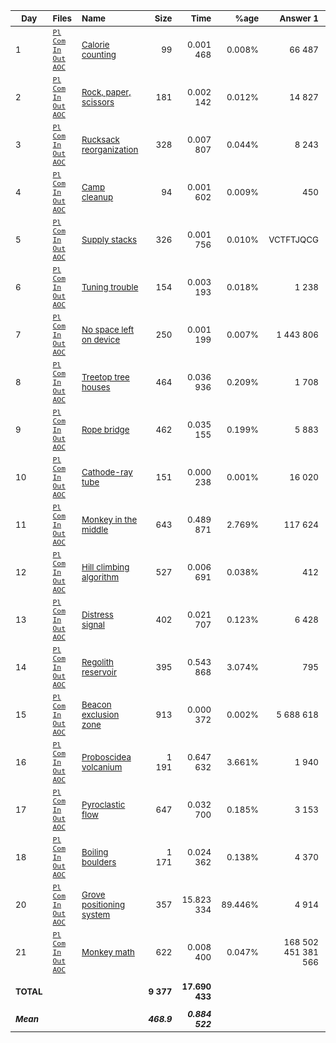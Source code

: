 | <sub>Day</sub> | <sub>Files</sub> | <sub>Name</sub> | <sub>Size</sub> | <sub>Time</sub> | <sub>%age</sub> | <sub>Answer 1</sub> | <sub>Answer 2</sub> |
| ----------- | :----------------------------------------------------------------------------------------------------------------------- | :--------------------------------------- | ------------: | ----------------: | --------: | -------------------: | -------------------: |
| <sub>1</sub> | <sub>[`Pl`](pl/01.pl) [`Com`](nc/01.pl) [`In`](data/01.txt) [`Out`](out/01.txt) [`AOC`](https://adventofcode.com/2022/day/1)</sub> | <sub>[Calorie counting](01.md)</sub> | <sub>99</sub> | <sub>0.001 468</sub> | <sub>0.008%</sub> | <sub>66 487</sub> | <sub>197 301</sub> |
| <sub>2</sub> | <sub>[`Pl`](pl/02.pl) [`Com`](nc/02.pl) [`In`](data/02.txt) [`Out`](out/02.txt) [`AOC`](https://adventofcode.com/2022/day/2)</sub> | <sub>[Rock, paper, scissors](02.md)</sub> | <sub>181</sub> | <sub>0.002 142</sub> | <sub>0.012%</sub> | <sub>14 827</sub> | <sub>13 889</sub> |
| <sub>3</sub> | <sub>[`Pl`](pl/03.pl) [`Com`](nc/03.pl) [`In`](data/03.txt) [`Out`](out/03.txt) [`AOC`](https://adventofcode.com/2022/day/3)</sub> | <sub>[Rucksack reorganization](03.md)</sub> | <sub>328</sub> | <sub>0.007 807</sub> | <sub>0.044%</sub> | <sub>8 243</sub> | <sub>2 631</sub> |
| <sub>4</sub> | <sub>[`Pl`](pl/04.pl) [`Com`](nc/04.pl) [`In`](data/04.txt) [`Out`](out/04.txt) [`AOC`](https://adventofcode.com/2022/day/4)</sub> | <sub>[Camp cleanup](04.md)</sub> | <sub>94</sub> | <sub>0.001 602</sub> | <sub>0.009%</sub> | <sub>450</sub> | <sub>837</sub> |
| <sub>5</sub> | <sub>[`Pl`](pl/05.pl) [`Com`](nc/05.pl) [`In`](data/05.txt) [`Out`](out/05.txt) [`AOC`](https://adventofcode.com/2022/day/5)</sub> | <sub>[Supply stacks](05.md)</sub> | <sub>326</sub> | <sub>0.001 756</sub> | <sub>0.010%</sub> | <sub>VCTFTJQCG</sub> | <sub>GCFGLDNJZ</sub> |
| <sub>6</sub> | <sub>[`Pl`](pl/06.pl) [`Com`](nc/06.pl) [`In`](data/06.txt) [`Out`](out/06.txt) [`AOC`](https://adventofcode.com/2022/day/6)</sub> | <sub>[Tuning trouble](06.md)</sub> | <sub>154</sub> | <sub>0.003 193</sub> | <sub>0.018%</sub> | <sub>1 238</sub> | <sub>3 037</sub> |
| <sub>7</sub> | <sub>[`Pl`](pl/07.pl) [`Com`](nc/07.pl) [`In`](data/07.txt) [`Out`](out/07.txt) [`AOC`](https://adventofcode.com/2022/day/7)</sub> | <sub>[No space left on device](07.md)</sub> | <sub>250</sub> | <sub>0.001 199</sub> | <sub>0.007%</sub> | <sub>1 443 806</sub> | <sub>942 298</sub> |
| <sub>8</sub> | <sub>[`Pl`](pl/08.pl) [`Com`](nc/08.pl) [`In`](data/08.txt) [`Out`](out/08.txt) [`AOC`](https://adventofcode.com/2022/day/8)</sub> | <sub>[Treetop tree houses](08.md)</sub> | <sub>464</sub> | <sub>0.036 936</sub> | <sub>0.209%</sub> | <sub>1 708</sub> | <sub>504 000</sub> |
| <sub>9</sub> | <sub>[`Pl`](pl/09.pl) [`Com`](nc/09.pl) [`In`](data/09.txt) [`Out`](out/09.txt) [`AOC`](https://adventofcode.com/2022/day/9)</sub> | <sub>[Rope bridge](09.md)</sub> | <sub>462</sub> | <sub>0.035 155</sub> | <sub>0.199%</sub> | <sub>5 883</sub> | <sub>2 367</sub> |
| <sub>10</sub> | <sub>[`Pl`](pl/10.pl) [`Com`](nc/10.pl) [`In`](data/10.txt) [`Out`](out/10.txt) [`AOC`](https://adventofcode.com/2022/day/10)</sub> | <sub>[Cathode-ray tube](10.md)</sub> | <sub>151</sub> | <sub>0.000 238</sub> | <sub>0.001%</sub> | <sub>16 020</sub> | <sub>ECZUZALR</sub> |
| <sub>11</sub> | <sub>[`Pl`](pl/11.pl) [`Com`](nc/11.pl) [`In`](data/11.txt) [`Out`](out/11.txt) [`AOC`](https://adventofcode.com/2022/day/11)</sub> | <sub>[Monkey in the middle](11.md)</sub> | <sub>643</sub> | <sub>0.489 871</sub> | <sub>2.769%</sub> | <sub>117 624</sub> | <sub>16 792 940 265</sub> |
| <sub>12</sub> | <sub>[`Pl`](pl/12.pl) [`Com`](nc/12.pl) [`In`](data/12.txt) [`Out`](out/12.txt) [`AOC`](https://adventofcode.com/2022/day/12)</sub> | <sub>[Hill climbing algorithm](12.md)</sub> | <sub>527</sub> | <sub>0.006 691</sub> | <sub>0.038%</sub> | <sub>412</sub> | <sub>402</sub> |
| <sub>13</sub> | <sub>[`Pl`](pl/13.pl) [`Com`](nc/13.pl) [`In`](data/13.txt) [`Out`](out/13.txt) [`AOC`](https://adventofcode.com/2022/day/13)</sub> | <sub>[Distress signal](13.md)</sub> | <sub>402</sub> | <sub>0.021 707</sub> | <sub>0.123%</sub> | <sub>6 428</sub> | <sub>22 464</sub> |
| <sub>14</sub> | <sub>[`Pl`](pl/14.pl) [`Com`](nc/14.pl) [`In`](data/14.txt) [`Out`](out/14.txt) [`AOC`](https://adventofcode.com/2022/day/14)</sub> | <sub>[Regolith reservoir](14.md)</sub> | <sub>395</sub> | <sub>0.543 868</sub> | <sub>3.074%</sub> | <sub>795</sub> | <sub>30 214</sub> |
| <sub>15</sub> | <sub>[`Pl`](pl/15.pl) [`Com`](nc/15.pl) [`In`](data/15.txt) [`Out`](out/15.txt) [`AOC`](https://adventofcode.com/2022/day/15)</sub> | <sub>[Beacon exclusion zone](15.md)</sub> | <sub>913</sub> | <sub>0.000 372</sub> | <sub>0.002%</sub> | <sub>5 688 618</sub> | <sub>12 625 383 204 261</sub> |
| <sub>16</sub> | <sub>[`Pl`](pl/16.pl) [`Com`](nc/16.pl) [`In`](data/16.txt) [`Out`](out/16.txt) [`AOC`](https://adventofcode.com/2022/day/16)</sub> | <sub>[Proboscidea volcanium](16.md)</sub> | <sub>1 191</sub> | <sub>0.647 632</sub> | <sub>3.661%</sub> | <sub>1 940</sub> | <sub>2 469</sub> |
| <sub>17</sub> | <sub>[`Pl`](pl/17.pl) [`Com`](nc/17.pl) [`In`](data/17.txt) [`Out`](out/17.txt) [`AOC`](https://adventofcode.com/2022/day/17)</sub> | <sub>[Pyroclastic flow](17.md)</sub> | <sub>647</sub> | <sub>0.032 700</sub> | <sub>0.185%</sub> | <sub>3 153</sub> | <sub>1 553 665 689 155</sub> |
| <sub>18</sub> | <sub>[`Pl`](pl/18.pl) [`Com`](nc/18.pl) [`In`](data/18.txt) [`Out`](out/18.txt) [`AOC`](https://adventofcode.com/2022/day/18)</sub> | <sub>[Boiling boulders](18.md)</sub> | <sub>1 171</sub> | <sub>0.024 362</sub> | <sub>0.138%</sub> | <sub>4 370</sub> | <sub>2 458</sub> |
| <sub>20</sub> | <sub>[`Pl`](pl/20.pl) [`Com`](nc/20.pl) [`In`](data/20.txt) [`Out`](out/20.txt) [`AOC`](https://adventofcode.com/2022/day/20)</sub> | <sub>[Grove positioning system](20.md)</sub> | <sub>357</sub> | <sub>15.823 334</sub> | <sub>89.446%</sub> | <sub>4 914</sub> | <sub>7 973 051 839 072</sub> |
| <sub>21</sub> | <sub>[`Pl`](pl/21.pl) [`Com`](nc/21.pl) [`In`](data/21.txt) [`Out`](out/21.txt) [`AOC`](https://adventofcode.com/2022/day/21)</sub> | <sub>[Monkey math](21.md)</sub> | <sub>622</sub> | <sub>0.008 400</sub> | <sub>0.047%</sub> | <sub>168 502 451 381 566</sub> | <sub>3 343 167 719 435</sub> |
|  |  |  |  |  |  |  |  |
| <sub>**TOTAL**</sub> |  |  | <sub>**9 377**</sub> | <sub>**17.690 433**</sub> |  |  |  |
|  |  |  |  |  |  |  |  |
| <sub>***Mean***</sub> |  |  | <sub>***468.9***</sub> | <sub>***0.884 522***</sub> |  |  |  |
